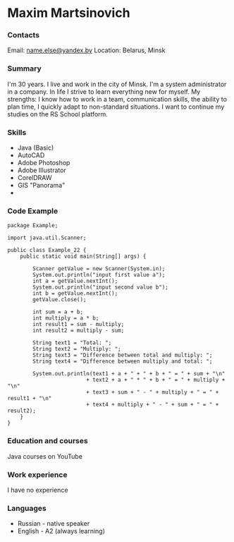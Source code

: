 # Maxim Martsinovich

### Contacts
Email: name.else@yandex.by
Location: Belarus, Minsk

### Summary
I'm 30 years. I live and work in the city of Minsk. I'm a system administrator in a company. In life I strive to learn everything new for myself.
My strengths: I know how to work in a team, communication skills, the ability to plan time, I quickly adapt to non-standard situations. 
I want to continue my studies on the RS School platform.

### Skills
* Java (Basic)
* AutoCAD
* Adobe Photoshop
* Adobe Illustrator
* CorelDRAW
* GIS "Panorama"
* 
### Code Example
```
package Example;

import java.util.Scanner;

public class Example_22 {
    public static void main(String[] args) {

        Scanner getValue = new Scanner(System.in);
        System.out.println("input first value a");
        int a = getValue.nextInt();
        System.out.println("input second value b");
        int b = getValue.nextInt();
        getValue.close();

        int sum = a + b;
        int multiply = a * b;
        int result1 = sum - multiply;
        int result2 = multiply - sum;

        String text1 = "Total: ";
        String text2 = "Multiply: ";
        String text3 = "Difference between total and multiply: ";
        String text4 = "Difference between multiply and total: ";

        System.out.println(text1 + a + " + " + b + " = " + sum + "\n"
                         + text2 + a + " * " + b + " = " + multiply + "\n"
                         + text3 + sum + " - " + multiply + " = " + result1 + "\n"
                         + text4 + multiply + " - " + sum + " = " + result2);
    }
}
```
### Education and courses
Java courses on YouTube

### Work experience
I have no experience

### Languages
* Russian - native speaker
* English - A2 (always learning)
